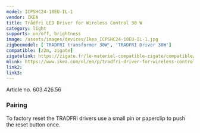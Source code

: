 ```yaml
---
model: ICPSHC24-10EU-IL-1
vendor: IKEA
title: Trådfri LED Driver for Wireless Control 30 W
category: light
supports: on/off, brightness
image: /assets/images/devices/Ikea_ICPSHC24-10EU-IL-1.jpg
zigbeemodel: ['TRADFRI transformer 30W', 'TRADFRI Driver 30W']
compatible: [z2m, zigate]
zigatelink: https://zigate.fr/le-materiel-compatible-zigate/compatible/ikeatradfritransformateurlectriqueconnect
mlink: https://www.ikea.com/nl/en/p/tradfri-driver-for-wireless-control-grey-60342656/
link2: 
link3: 
---
```

Article no. 603.426.56

### Pairing
To factory reset the TRADFRI drivers use a small pin or paperclip to push the reset button once.
